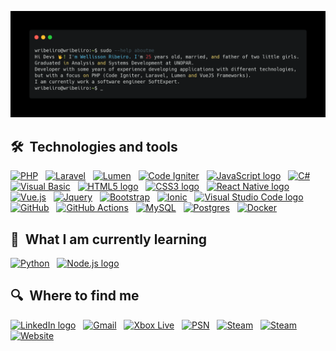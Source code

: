 ![terminal](https://github.com/wribeiiro/wribeiiro/blob/master/terminal.png)

## 🛠  Technologies and tools

<a name="learning-now"></a>

[<img alt="PHP" src="https://img.shields.io/badge/PHP-%23777BB4.svg?logo=php&logoColor=white" height="25"/>][tech_tools_anchor]
&nbsp;
[<img alt="Laravel" src="https://img.shields.io/badge/Laravel-%23FF2D20.svg?&logo=laravel&logoColor=white" height="25"/>][tech_tools_anchor]
&nbsp;
[<img alt="Lumen" src="https://img.shields.io/badge/Lumen-%23FF2D20.svg?&logo=laravel&logoColor=white" height="25"/>][tech_tools_anchor]
&nbsp;
[<img alt="Code Igniter" src="https://img.shields.io/badge/Code Igniter-EF4223?logo=codeigniter&logoColor=white" height="25"/>][tech_tools_anchor]
&nbsp;
[<img src="https://img.shields.io/badge/JavaScript-282C34?logo=Javascript&logoColor=F7DF1E" alt="JavaScript logo" title="JavaScript" height="25" />][tech_tools_anchor]
&nbsp;
[<img src="https://img.shields.io/badge/C%23-239120?logo=c-sharp&logoColor=white" alt="C#" title="C#" height="25" />][tech_tools_anchor]
&nbsp;
[<img src="https://img.shields.io/badge/Visual Basic-5C2D91?logo=visual%20studio&logoColor=white" alt="Visual Basic" title="Visual Basic" height="25" />][tech_tools_anchor]
&nbsp;
[<img src="https://img.shields.io/badge/HTML5-282C34?logo=html5&logoColor=E34F26" alt="HTML5 logo" title="HTML5" height="25" />][tech_tools_anchor]
&nbsp;
[<img src="https://img.shields.io/badge/CSS3-282C34?logo=css3&logoColor=1572B6" alt="CSS3 logo" title="CSS3" height="25" />][tech_tools_anchor]
&nbsp;
[<img src="https://img.shields.io/badge/React-282C34?logo=react&logoColor=61DAFB" alt="React Native logo" title="React Native" height="25" />][tech_tools_anchor]
&nbsp;
[<img alt="Vue.js" src="https://img.shields.io/badge/Vue.js-35495E?logo=vue.js&logoColor=4FC08D" height="25" />][tech_tools_anchor]
&nbsp;
[<img alt="Jquery" src="https://img.shields.io/badge/jQuery-0769AD?logo=jquery&logoColor=white" height="25"/>][tech_tools_anchor]
&nbsp;
[<img alt="Bootstrap" src="https://img.shields.io/badge/Bootstrap-%23563D7C.svg?logo=bootstrap&logoColor=white" height="25"/>][tech_tools_anchor]
&nbsp;
[<img alt="Ionic" src="https://img.shields.io/badge/Ionic-3880FF?logo=ionic&logoColor=white" height="25"/>][tech_tools_anchor]
&nbsp;
[<img src="https://img.shields.io/badge/VS%20Code-282C34?logo=visual-studio-code&logoColor=007ACC" alt="Visual Studio Code logo" title="Visual Studio Code" height="25" />][tech_tools_anchor]
&nbsp;
[<img alt="GitHub" src="https://img.shields.io/badge/Github-%23121011.svg?logo=github&logoColor=white" height="25"/>][tech_tools_anchor]
&nbsp;
[<img alt="GitHub Actions" src="https://img.shields.io/badge/GithubActions-%232671E5.svg?logo=githubactions&logoColor=white" height="25"/>][tech_tools_anchor]
&nbsp;
[<img alt="MySQL" src="https://img.shields.io/badge/MySQL-00000F?logo=mysql&logoColor=white" height="25"/>][tech_tools_anchor]
&nbsp;
[<img alt="Postgres" src ="https://img.shields.io/badge/Postgres-%23316192.svg?logo=postgresql&logoColor=white" height="25"/>][tech_tools_anchor]
&nbsp;
[<img alt="Docker" src="https://img.shields.io/badge/Docker-%230db7ed.svg?logo=docker&logoColor=white" height="25"/>][tech_tools_anchor]
&nbsp;

<a name="learning-next"></a>

## 📖  What I am currently learning

[<img alt="Python" src="https://img.shields.io/badge/Python-%2314354C.svg?&logo=python&logoColor=white" height="25"/>][tech_tools_anchor]
&nbsp;
[<img src="https://img.shields.io/badge/Node.js-282C34?logo=node.js&logoColor=339933" alt="Node.js logo" title="Node.js" height="25" />][tech_tools_anchor]
&nbsp;


## 🔍  Where to find me

[<img src="https://img.shields.io/badge/LinkedIn-282C34?logo=linkedin&logoColor=0077B5" alt="LinkedIn logo" title="LinkedIn" height="25" />](https://www.linkedin.com/in/wellisson-ribeiro)
&nbsp;
[<img src="https://img.shields.io/badge/Gmail-D14836?style=for-the-badge&logo=gmail&logoColor=white" alt="Gmail" title="Gmail" height="25" />](mailto:welleh10@gmail.com)
&nbsp;
[<img src="https://img.shields.io/badge/Xbox-107C10?logo=xbox&logoColor=white" alt="Xbox Live" title="Xbox Live" height="25" />](Wbrucewayne)
&nbsp;
[<img src="https://img.shields.io/badge/PlayStation-003791?logo=Playstation&logoColor=white" alt="PSN" title="PSN" height="25" />](https://psnprofiles.com/wriibeiro)
&nbsp;
[<img src="https://img.shields.io/badge/Steam-000000?logo=steam&logoColor=white" alt="Steam" title="Steam" height="25" />](https://steamcommunity.com/id/bruuuuuce/)
&nbsp;
[<img src="https://img.shields.io/badge/Counter_Strike-000000?logo=counter-strike&logoColor=white" alt="Steam" title="Steam" height="25" />](https://csgo-stats.com/player/bruuuuuce)
&nbsp;
[<img src="https://img.shields.io/badge/Personal Website-21759B?logo=wordpress&logoColor=white" alt="Website" title="Website" height="25" />](https://www.wribeiiro.com/)


[tech_tools_anchor]: #bonjour--
[learning_now_anchor]: #learning-now
[learning_next_anchor]: #learning-next
